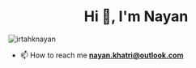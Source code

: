 <h1 align="center">Hi 👋, I'm Nayan</h1>

<p align="left"> <img src="https://komarev.com/ghpvc/?username=irtahknayan&label=Profile%20views&color=0e75b6&style=flat" alt="irtahknayan" /> </p>

- 📫 How to reach me **nayan.khatri@outlook.com**


